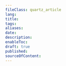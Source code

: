 ```yaml
---
fileClass: quartz_article
lang: 
title: 
tags: 
aliases: 
date: 
description: 
enableToc: 
draft: true
published: 
sourceOfContent: 
---
```

